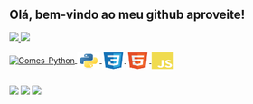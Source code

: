## Olá, bem-vindo ao meu github aproveite!
</div>
  <a href="https://github.com/Henrique-Gomesz">
  <img height="180em" src="https://github-readme-stats.vercel.app/api?username=Henrique-Gomesz&show_icons=true&theme=shades-of-purple&include_all_commits=true&count_private=true"/>
  <img height="145em" src="https://github-readme-stats.vercel.app/api/top-langs/?username=Henrique-Gomesz&layout=compact&langs_count=7&theme=shades-of-purple"/>
</div>

<div style="display: inline_block"><br>
  <img align="center" alt="Gomes-Python" height="30" width="40" src="https://cdn.jsdelivr.net/gh/devicons/devicon/icons/c/c-original.svg">
  <img align="center" alt="Gomes-Python" height="30" width="40" src="https://raw.githubusercontent.com/devicons/devicon/master/icons/python/python-original.svg"
  <img align="center" alt="Gomes-HTML" height="30" width="40" src="https://raw.githubusercontent.com/devicons/devicon/master/icons/html5/html5-original.svg">
  <img align="center" alt="Gomes-CSS" height="30" width="40" src="https://raw.githubusercontent.com/devicons/devicon/master/icons/css3/css3-original.svg">
  <img align="center" alt="Gomes-HTML" height="30" width="40" src="https://raw.githubusercontent.com/devicons/devicon/master/icons/html5/html5-original.svg">
  <img align="center" alt="Gomes-Js" height="30" width="40" src="https://raw.githubusercontent.com/devicons/devicon/master/icons/javascript/javascript-plain.svg">
 
  
  
  <br>
  
  ##
  
  <div> 
  <a href="https://instagram.com/henriquegomesj_" target="_blank"><img src="https://img.shields.io/badge/-Instagram-%23E4405F?style=for-the-badge&logo=instagram&logoColor=white" target="_blank"></a>
    <a href="https://twitter.com/HGomesj" target="_blank"><img src="https://img.shields.io/badge/Twitter-1DA1F2?style=for-the-badge&logo=twitter&logoColor=white" target="_blank"></a> 
 	<a href="https://www.twitch.tv/henriquegomesx" target="_blank"><img src="https://img.shields.io/badge/Twitch-9146FF?style=for-the-badge&logo=twitch&logoColor=white" target="_blank"></a>
 
 </div>
  
  
